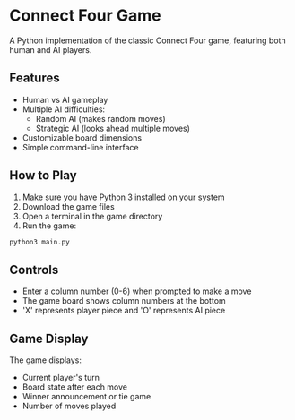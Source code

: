 # Connect Four Game

A Python implementation of the classic Connect Four game, featuring both human and AI players.

## Features

- Human vs AI gameplay
- Multiple AI difficulties:
  - Random AI (makes random moves)
  - Strategic AI (looks ahead multiple moves)
- Customizable board dimensions
- Simple command-line interface

## How to Play

1. Make sure you have Python 3 installed on your system
2. Download the game files
3. Open a terminal in the game directory
4. Run the game:
```bash
python3 main.py
```

## Controls

- Enter a column number (0-6) when prompted to make a move
- The game board shows column numbers at the bottom
- 'X' represents player piece and 'O' represents AI piece

## Game Display

The game displays:
- Current player's turn
- Board state after each move
- Winner announcement or tie game
- Number of moves played
